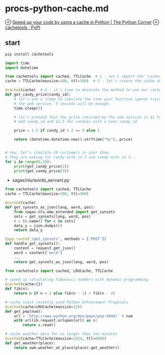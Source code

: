 # procs-python-cache.md
⊕ [Speed up your code by using a cache in Python | The Python Corner](https://www.thepythoncorner.com/2018/04/how-to-make-your-code-faster-by-using-a-cache-in-python/?source=post_page-----fb169fbcbb0b----------------------)
⊕ [cachetools · PyPI](https://pypi.org/project/cachetools/)

## start
```sh
pip install cachetools
```

```python
import time
import datetime

from cachetools import cached, TTLCache  # 1 - let's import the "cached" decorator and the "TTLCache" object from cachetools
cache = TTLCache(maxsize=100, ttl=300)  # 2 - let's create the cache object.

@cached(cache)  # 3 - it's time to decorate the method to use our cache system!
def get_candy_price(candy_id):
    # let's use a sleep to simulate the time your function spends trying to connect to
    # the web service, 5 seconds will be enough.
    time.sleep(5)

    # let's pretend that the price returned by the web service is $1 for candies with a
    # odd candy_id and $1,5 for candies with a even candy_id

    price = 1.5 if candy_id % 2 == 0 else 1

    return (datetime.datetime.now().strftime("%c"), price)


# now, let's simulate 20 customers in your show.
# They are asking for candy with id 2 and candy with id 3...
for i in range(0,20):
    print(get_candy_price(2))
    print(get_candy_price(3))
```

+ sagas/nlu/words_servant.py

```python
from cachetools import cached, TTLCache
cache = TTLCache(maxsize=100, ttl=300)

@cached(cache)
def get_synsets_as_json(lang, word, pos):
    from sagas.nlu.omw_extended import get_synsets
    sets = get_synsets(lang, word, pos)
    r = [c.name() for c in sets]
    data_y = json.dumps(r)
    return data_y

@app.route('/get_synsets', methods = ['POST'])
def handle_get_synsets():
    content = request.get_json()
    word = content['word']
    ...
    return get_synsets_as_json(lang, word, pos)    
```

```python
from cachetools import cached, LRUCache, TTLCache

# speed up calculating Fibonacci numbers with dynamic programming
@cached(cache={})
def fib(n):
    return n if n < 2 else fib(n - 1) + fib(n - 2)

# cache least recently used Python Enhancement Proposals
@cached(cache=LRUCache(maxsize=32))
def get_pep(num):
    url = 'http://www.python.org/dev/peps/pep-%04d/' % num
    with urllib.request.urlopen(url) as s:
        return s.read()

# cache weather data for no longer than ten minutes
@cached(cache=TTLCache(maxsize=1024, ttl=600))
def get_weather(place):
    return owm.weather_at_place(place).get_weather()
```



